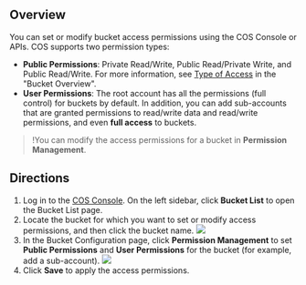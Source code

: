 ## Overview
You can set or modify bucket access permissions using the COS Console or APIs. COS supports two permission types:
- **Public Permissions**: Private Read/Write, Public Read/Private Write, and Public Read/Write. For more information, see [Type of Access](https://cloud.tencent.com/document/product/436/13312#.E6.9D.83.E9.99.90.E7.B1.BB.E5.88.AB) in the "Bucket Overview".
- **User Permissions**: The root account has all the permissions (full control) for buckets by default. In addition, you can add sub-accounts that are granted permissions to read/write data and read/write permissions, and even **full access** to buckets.

>!You can modify the access permissions for a bucket in **Permission Management**.

## Directions
1. Log in to the [COS Console](https://console.cloud.tencent.com/cos5). On the left sidebar, click **Bucket List** to open the Bucket List page.
2. Locate the bucket for which you want to set or modify access permissions, and then click the bucket name.
![](https://main.qcloudimg.com/raw/8a4ceacd4892f0f9f660a6f6fa9dacd0.png)
3. In the Bucket Configuration page, click **Permission Management** to set **Public Permissions** and **User Permissions** for the bucket (for example, add a sub-account).
![](https://main.qcloudimg.com/raw/b145a429e788b583801315a3617963b5.png)
4. Click **Save** to apply the access permissions.
